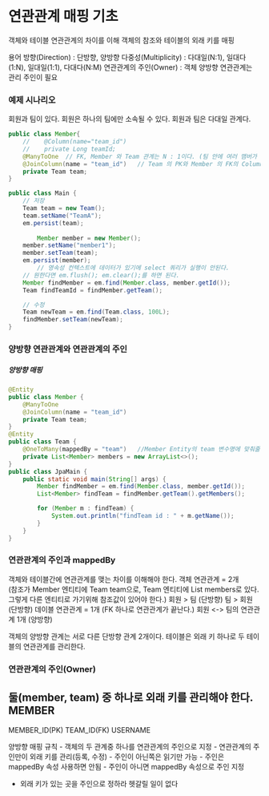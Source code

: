 # 연관관계 매핑 기초
객체와 테이블 연관관계의 차이를 이해
객체의 참조와 테이블의 외래 키를 매핑

용어
    방향(Direction) : 단방향, 양방향
    다중성(Multiplicity) : 다대일(N:1), 일대다(1:N), 일대일(1:1), 다대다(N:M)
    연관관계의 주인(Owner) : 객체 양방향 연관관계는 관리 주인이 필요

### 예제 시나리오
회원과 팀이 있다.
회원은 하나의 팀에만 소속될 수 있다.
회원과 팀은 다대일 관계다.
```java
public class Member{
    //    @Column(name="team_id")
    //    private Long teamId;
    @ManyToOne  // FK, Member 와 Team 관계는 N : 1이다. (팀 안에 여러 맴버가 속하기 때문)
    @JoinColumn(name = "team_id")   // Team 의 PK와 Member 의 FK의 Column
    private Team team;
}

public class Main {
    // 저장
    Team team = new Team();
    team.setName("TeamA");
    em.persist(team);
    
        Member member = new Member();
    member.setName("member1");
    member.setTeam(team);
    em.persist(member);
        // 영속성 컨텍스트에 데이터가 있기에 select 쿼리가 실행이 안된다.
    // 원한다면 em.flush(); em.clear();를 하면 된다.
    Member findMember = em.find(Member.class, member.getId());
    Team findTeamId = findMember.getTeam();

    // 수정
    Team newTeam = em.find(Team.class, 100L);
    findMember.setTeam(newTeam);
}
```

### 양방향 연관관계와 연관관계의 주인

##### 양방향 매핑
```java
@Entity
public class Member {
    @ManyToOne
    @JoinColumn(name = "team_id")
    private Team team;
}
@Entity
public class Team {
    @OneToMany(mappedBy = "team")   //Member Entity의 team 변수명에 맞춰줄 것이다라는 뜻
    private List<Member> members = new ArrayList<>();
}
public class JpaMain {
    public static void main(String[] args) {
        Member findMember = em.find(Member.class, member.getId());
        List<Member> findTeam = findMember.getTeam().getMembers();

        for (Member m : findTeam) {
            System.out.println("findTeam id : " + m.getName());
        }
    }
}
```

### 연관관계의 주인과 mappedBy
객체와 테이블간에 연관관계를 맺는 차이를 이해해야 한다.
    객체 연관관계 = 2개    
    (참조가 Member 엔티티에 Team team으로, Team 엔티티에 List members로 있다. 그렇게 다른 엔티티로 가기위해 참조값이 있어야 한다.)
        회원 > 팀 (단방향)
        팀 > 회원 (단방향)
    데이블 연관관계 = 1개   (FK 하나로 연관관계가 끝난다.)
        회원 <-> 팀의 연관관계 1개 (양방향)

객체의 양방향 관계는 서로 다른 단방향 관계 2개이다.
테이블은 외래 키 하나로 두 테이블의 연관관계를 관리한다.

### 연관관계의 주인(Owner)

둘(member, team) 중 하나로 외래 키를 관리해야 한다.
MEMBER
------
MEMBER_ID(PK)
TEAM_ID(FK)
USERNAME

양방향 매핑 규칙
    - 객체의 두 관계중 하나를 연관관계의 주인으로 지정
    - 연관관계의 주인만이 외래 키를 관리(등록, 수정)
    - 주인이 아닌쪽은 읽기만 가능
    - 주인은 mappedBy 속성 사용하면 안됨
    - 주인이 아니면 mappedBy 속성으로 주인 지정

* 외래 키가 있는 곳을 주인으로 정하라
헷갈릴 일이 없다












































